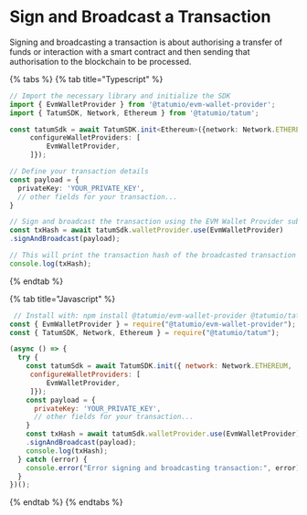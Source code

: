 # Sign and Broadcast a Transaction

Signing and broadcasting a transaction is about authorising a transfer of funds or interaction with a smart contract and then sending that authorisation to the blockchain to be processed.

{% tabs %}
{% tab title="Typescript" %}
```typescript
// Import the necessary library and initialize the SDK
import { EvmWalletProvider } from '@tatumio/evm-wallet-provider';
import { TatumSDK, Network, Ethereum } from '@tatumio/tatum';

const tatumSdk = await TatumSDK.init<Ethereum>({network: Network.ETHEREUM,
     configureWalletProviders: [
         EvmWalletProvider,
     ]});

// Define your transaction details
const payload = {
  privateKey: 'YOUR_PRIVATE_KEY',
  // other fields for your transaction...
}

// Sign and broadcast the transaction using the EVM Wallet Provider submodule
const txHash = await tatumSdk.walletProvider.use(EvmWalletProvider)
.signAndBroadcast(payload);

// This will print the transaction hash of the broadcasted transaction
console.log(txHash);

```
{% endtab %}

{% tab title="Javascript" %}
```javascript
 // Install with: npm install @tatumio/evm-wallet-provider @tatumio/tatum
const { EvmWalletProvider } = require("@tatumio/evm-wallet-provider");
const { TatumSDK, Network, Ethereum } = require("@tatumio/tatum");

(async () => {
  try {
    const tatumSdk = await TatumSDK.init({ network: Network.ETHEREUM,
     configureWalletProviders: [
         EvmWalletProvider,
     ]});
    const payload = {
      privateKey: 'YOUR_PRIVATE_KEY',
      // other fields for your transaction...
    }
    const txHash = await tatumSdk.walletProvider.use(EvmWalletProvider)
    .signAndBroadcast(payload);
    console.log(txHash);
  } catch (error) {
    console.error("Error signing and broadcasting transaction:", error);
  }
})();

```
{% endtab %}
{% endtabs %}
